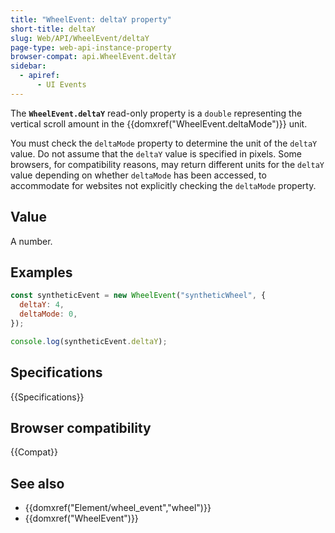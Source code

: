 ```yaml
---
title: "WheelEvent: deltaY property"
short-title: deltaY
slug: Web/API/WheelEvent/deltaY
page-type: web-api-instance-property
browser-compat: api.WheelEvent.deltaY
sidebar:
  - apiref:
      - UI Events
---
```


The **`WheelEvent.deltaY`** read-only property is a
`double` representing the vertical scroll amount in the
{{domxref("WheelEvent.deltaMode")}} unit.

You must check the `deltaMode` property to determine the unit of the `deltaY` value. Do not assume that the `deltaY` value is specified in pixels. Some browsers, for compatibility reasons, may return different units for the `deltaY` value depending on whether `deltaMode` has been accessed, to accommodate for websites not explicitly checking the `deltaMode` property.

## Value

A number.

## Examples

```js
const syntheticEvent = new WheelEvent("syntheticWheel", {
  deltaY: 4,
  deltaMode: 0,
});

console.log(syntheticEvent.deltaY);
```

## Specifications

{{Specifications}}

## Browser compatibility

{{Compat}}

## See also

- {{domxref("Element/wheel_event","wheel")}}
- {{domxref("WheelEvent")}}

